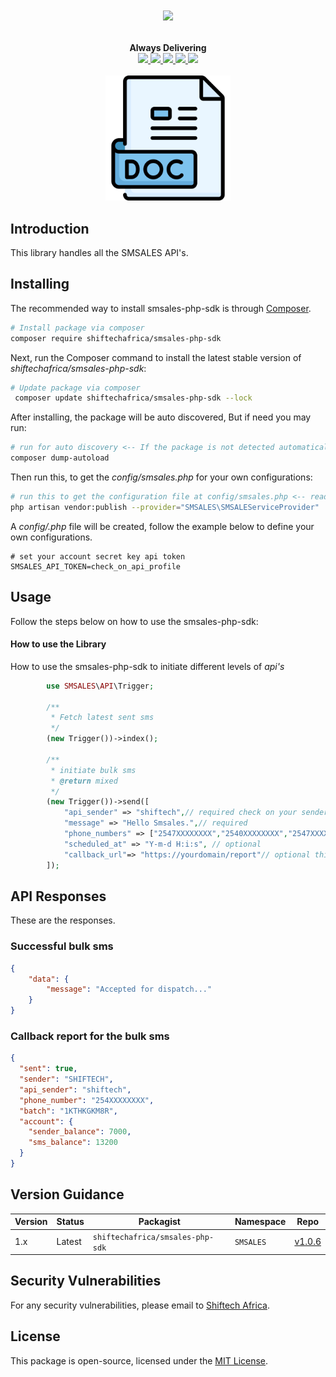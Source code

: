 # <p align="center"><a href="https://smsales.co.ke" target="_blank"><img width="200" src="https://smsales.co.ke/images/logo.png"></a></p>

<p align="center">
  <b>Always Delivering</b><br>
  <a href="https://github.com/SHIFTECH-AFRICA/smsales-php-sdk/issues">
  <img src="https://img.shields.io/github/issues/SHIFTECH-AFRICA/smsales-php-sdk.svg">
  </a>
  <a href="https://github.com/SHIFTECH-AFRICA/smsales-php-sdk/network/members">
  <img src="https://img.shields.io/github/forks/SHIFTECH-AFRICA/smsales-php-sdk.svg">
  </a>
  <a href="https://github.com/SHIFTECH-AFRICA/smsales-php-sdk/stargazers">
  <img src="https://img.shields.io/github/stars/SHIFTECH-AFRICA/smsales-php-sdk.svg">
  </a>
  <a href="https://packagist.org/packages/shiftechafrica/smsales-php-sdk">
  <img src="https://poser.pugx.org/shiftechafrica/smsales-php-sdk/v/stable">
  </a>
  <a href="https://packagist.org/packages/shiftechafrica/smsales-php-sdk">
  <img src="https://poser.pugx.org/shiftechafrica/smsales-php-sdk/downloads">
  </a>
  <br><br>
  <a href="https://docs.smsales.co.ke/"><img src="https://github.com/dev-techguy/TechGuy/blob/master/doc.png" width="200"></a>
</p>

## Introduction

This library handles all the SMSALES API's.

## Installing

The recommended way to install smsales-php-sdk is through
[Composer](http://getcomposer.org).

```bash
# Install package via composer
composer require shiftechafrica/smsales-php-sdk
```

Next, run the Composer command to install the latest stable version of *shiftechafrica/smsales-php-sdk*:

```bash
# Update package via composer
 composer update shiftechafrica/smsales-php-sdk --lock
```

After installing, the package will be auto discovered, But if need you may run:

```bash
# run for auto discovery <-- If the package is not detected automatically -->
composer dump-autoload
```

Then run this, to get the *config/smsales.php* for your own configurations:

```bash
# run this to get the configuration file at config/smsales.php <-- read through it -->
php artisan vendor:publish --provider="SMSALES\SMSALEServiceProvider"
```

A *config/.php* file will be created, follow the example below to define your own configurations.

```dotenv
# set your account secret key api token
SMSALES_API_TOKEN=check_on_api_profile
```

## Usage

Follow the steps below on how to use the smsales-php-sdk:

#### How to use the Library

How to use the smsales-php-sdk to initiate different levels of *api's*

```php
        use SMSALES\API\Trigger;
        
        /**
         * Fetch latest sent sms
         */
        (new Trigger())->index();
  
        /**
         * initiate bulk sms
         * @return mixed
         */
        (new Trigger())->send([
            "api_sender" => "shiftech",// required check on your senderID's list for the API Sender
            "message" => "Hello Smsales.",// required
            "phone_numbers" => ["2547XXXXXXXX","2540XXXXXXXX","2547XXXXXXXX"],// required
            "scheduled_at" => "Y-m-d H:i:s", // optional
            "callback_url"=> "https://yourdomain/report"// optional this should be a POST request
        ]);
```

## API Responses

These are the responses.

### Successful bulk sms

```json
{
    "data": {
        "message": "Accepted for dispatch..."
    }
}
```

### Callback report for the bulk sms

```json
{
  "sent": true,
  "sender": "SHIFTECH",
  "api_sender": "shiftech",
  "phone_number": "254XXXXXXXX",
  "batch": "1KTHKGKM8R",
  "account": {
    "sender_balance": 7000,
    "sms_balance": 13200
  }
}
```

## Version Guidance

| Version | Status | Packagist                    | Namespace | Repo                                                                             |
| ------- | ------ | ---------------------------- | --------- |----------------------------------------------------------------------------------|
| 1.x     | Latest | `shiftechafrica/smsales-php-sdk` | `SMSALES`     | [v1.0.6](https://github.com/SHIFTECH-AFRICA/smsales-php-sdk/releases/tag/v1.0.6) |

[smsales-php-sdk-repo]: https://github.com/SHIFTECH-AFRICA/smsales-php-sdk.git

## Security Vulnerabilities

For any security vulnerabilities, please email to [Shiftech Africa](mailto:bugs@shiftech.co.ke).

## License

This package is open-source, licensed under the [MIT License](https://opensource.org/licenses/MIT).
